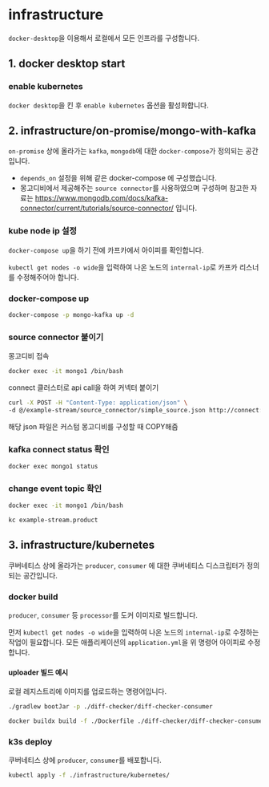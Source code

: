 # infrastructure
`docker-desktop`을 이용해서 로컬에서 모든 인프라를 구성합니다.

## 1. docker desktop start
### enable kubernetes 
`docker desktop`을 킨 후 `enable kubernetes` 옵션을 활성화합니다.

## 2. infrastructure/on-promise/mongo-with-kafka
`on-promise` 상에 올라가는 `kafka`, `mongodb`에 대한 `docker-compose`가 정의되는 공간입니다.

* `depends_on` 설정을 위해 같은 docker-compose 에 구성했습니다. 
* 몽고디비에서 제공해주는 `source connector`를 사용하였으며 구성하며 참고한 자료는 https://www.mongodb.com/docs/kafka-connector/current/tutorials/source-connector/ 입니다. 

### kube node ip 설정
`docker-compose up`을 하기 전에 카프카에서 아이피를 확인합니다.

`kubectl get nodes -o wide`을 입력하여 나온 노드의 `internal-ip`로 카프카 리스너를 수정해주어야 합니다.

### docker-compose up

```bash
docker-compose -p mongo-kafka up -d
``` 


### source connector 붙이기
몽고디비 접속
```bash
docker exec -it mongo1 /bin/bash
```

connect 클러스터로 api call을 하여 커넥터 붙이기
```bash
curl -X POST -H "Content-Type: application/json" \
-d @/example-stream/source_connector/simple_source.json http://connect:8083/connectors -w "\n"
```
해당 json 파일은 커스텀 몽고디비를 구성할 때 COPY해줌

### kafka connect status 확인
```bash
docker exec mongo1 status
```

### change event topic 확인
```bash
docker exec -it mongo1 /bin/bash

kc example-stream.product
```



## 3. infrastructure/kubernetes
쿠버네티스 상에 올라가는 `producer`, `consumer` 에 대한 쿠버네티스 디스크립터가 정의되는 공간입니다.

### docker build
`producer`, `consumer` 등 `processor`를 도커 이미지로 빌드합니다. 

먼저 `kubectl get nodes -o wide`을 입력하여 나온 노드의 `internal-ip`로 수정하는 작업이 필요합니다.
모든 애플리케이션의 `application.yml`을 위 명령어 아이피로 수정합니다.

#### uploader 빌드 예시
로컬 레지스트리에 이미지를 업로드하는 명령어입니다.

```bash
./gradlew bootJar -p ./diff-checker/diff-checker-consumer

docker buildx build -f ./Dockerfile ./diff-checker/diff-checker-consumer --push -t 127.0.0.1:5001/diff-checker
```

### k3s deploy
쿠버네티스 상에 `producer`, `consumer`를 배포합니다.

```bash
kubectl apply -f ./infrastructure/kubernetes/
```